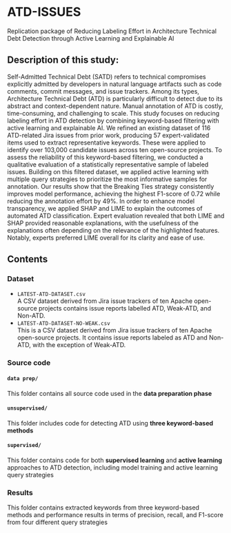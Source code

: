 # ATD-ISSUES
Replication package of Reducing Labeling Effort in Architecture Technical Debt Detection through Active Learning and Explainable AI

## Description of this study:
Self-Admitted Technical Debt (SATD) refers to technical compromises explicitly admitted by developers in natural language artifacts such as code comments, commit messages, and issue trackers. Among its types, Architecture Technical Debt (ATD) is particularly difficult to detect due to its abstract and context-dependent nature. Manual annotation of ATD is costly, time-consuming, and challenging to scale. This study focuses on reducing labeling effort in ATD detection by combining keyword-based filtering with active learning and explainable AI. We refined an existing dataset of 116 ATD-related Jira issues from prior work, producing 57 expert-validated items used to extract representative keywords. These were applied to identify over 103,000 candidate issues across ten open-source projects. To assess the reliability of this keyword-based filtering, we conducted a qualitative evaluation of a statistically representative sample of labeled issues. Building on this filtered dataset, we applied active learning with multiple query strategies to prioritize the most informative samples for annotation. Our results show that the Breaking Ties strategy consistently improves model performance, achieving the highest F1-score of 0.72 while reducing the annotation effort by 49%. In order to enhance model transparency, we applied SHAP and LIME to explain the outcomes of automated ATD classification. Expert evaluation revealed that both LIME and SHAP provided reasonable explanations, with the usefulness of the explanations often depending on the relevance of the highlighted features. Notably, experts preferred LIME overall for its clarity and ease of use.

## Contents

### Dataset
- `LATEST-ATD-DATASET.csv`\
    A CSV dataset derived from Jira issue trackers of ten Apache open-source projects contains issue reports labelled ATD, Weak-ATD, and Non-ATD.
- `LATEST-ATD-DATASET-NO-WEAK.csv`\
    This is a CSV dataset derived from Jira issue trackers of ten Apache open-source projects. It contains issue reports labeled as ATD and Non-ATD, with the exception of Weak-ATD.

### Source code

#### `data prep/` 
  This folder contains all source code used in the **data preparation phase**

#### `unsupervised/`
  This folder includes code for detecting ATD using **three keyword-based methods**

#### `supervised/`
  This folder contains code for both **supervised learning** and **active learning** approaches to ATD detection, including model training and active learning query strategies

### Results
  This folder contains extracted keywords from three keyword-based methods and performance results in terms of precision, recall, and F1-score from four different query strategies
